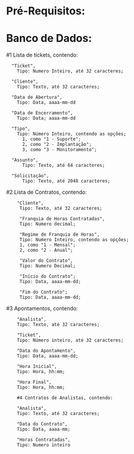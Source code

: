 # Pré-Requisitos:

  # Banco de Dados: 
  
  #1 Lista de tickets, contendo:
    
      "Ticket",
        Tipo: Numero Inteiro, até 32 caracteres;
        
      "Cliente",
        Tipo: Texto, até 32 caracteres;

      "Data de Abertura", 
        Tipo: Data, aaaa-mm-dd

      "Data de Encerramento", 
        Tipo: Data; aaaa-mm-dd

      "Tipo", 
        Tipo: Número Inteiro, contendo as opções;
          1, como "1 - Suporte";
          2, como "2 - Implantação";
          3, como "3 - Monitoramento";

      "Assunto", 
          Tipo: Texto, até 64 caracteres;

      "Solicitação",
          Tipo: Texto, até 2048 caracteres;
            
  #2 Lista de Contratos, contendo:
      
        "Cliente",
         Tipo: Texto, até 32 caracteres;
         
         "Franquia de Horas Contratadas",
         Tipo: Numero decimal;
         
         "Regime de Franquia de Horas",
         Tipo: Numero Inteiro, contendo as opções;
         1, como "1 - Mensal";
         2, como "2 - Anual";
         
         "Valor do Contrato",
         Tipo: Numero Decimal;
         
         "Início do Contrato";
         Tipo: Data, aaaa-mm-dd;
         
         "Fim do Contrato";
         Tipo: Data, aaaa-mm-dd;
         
   #3 Apontamentos, contendo:
       
        "Analista",
        Tipo: Texto, até 32 caracteres;
        
        "Ticket",
        Tipo: Número inteiro, até 32 caracteres;
        
        "Data do Apontamento",
        Tipo: Data, aaaa-mm-dd;
        
        "Hora Inicial",
        Tipo: Hora, hh:mm;
        
        "Hora Final",
        Tipo: Hora, hh:mm;
        
        #4 Contratos de Analistas, contendo:
       
        "Analista",
        Tipo: Texto, até 32 caracteres;
        
        "Data do Contrato",
        Tipo: Data, aaaa-mm;
        
        "Horas Contratadas",
        Tipo: Numero inteiro        

